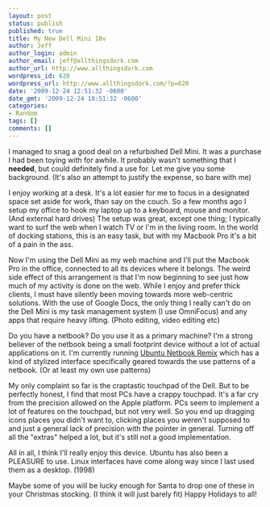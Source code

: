 ```yaml
---
layout: post
status: publish
published: true
title: My New Dell Mini 10v
author: Jeff
author_login: admin
author_email: jeff@allthingsdork.com
author_url: http://www.allthingsdork.com
wordpress_id: 620
wordpress_url: http://www.allthingsdork.com/?p=620
date: '2009-12-24 12:51:32 -0600'
date_gmt: '2009-12-24 18:51:32 -0600'
categories:
- Random
tags: []
comments: []
---
```

<p>I managed to snag a good deal on a refurbished Dell Mini.  It was a purchase I had been toying with for awhile. It probably wasn't something that I <strong>needed</strong>, but could definitely find a use for. Let me give you some background. (It's also an attempt to justify the expense, so bare with me)</p>
<p>I enjoy working at a desk. It's a lot easier for me to focus in a designated space set aside for work, than say on the couch. So a few months ago I setup my office to hook my laptop up to a keyboard, mouse and monitor. (And external hard drives) The setup was great, except one thing; I typically want to surf the web when I watch TV or I'm in the living room. In the world of docking stations, this is an easy task, but with my Macbook Pro it's a bit of a pain in the ass.</p>
<p>Now I'm using the Dell Mini as my web machine and I'll put the Macbook Pro in the office,  connected to all its devices where it belongs. The weird side effect of this arrangement is that I'm now beginning to see just how much of my activity is done on the web. While I enjoy and prefer thick clients, I must have silently been moving towards more web-centric solutions. With the use of Google Docs, the only thing I really can't do on the Dell Mini is my task management system (I use OmniFocus) and any apps that require heavy lifting. (Photo editing, video editing etc)</p>
<p>Do you have a netbook? Do you use it as a primary machine? I'm a strong believer of the netbook being a small footprint device without a lot of actual applications on it. I'm currently running <a href="http://www.ubuntu.com/GetUbuntu/download-netbook">Ubuntu Netbook Remix</a> which has a kind of stylized interface specifically geared towards the use patterns of a netbook. (Or at least my own use patterns)</p>
<p>My only complaint so far is the craptastic touchpad of the Dell. But to be perfectly honest, I find that most PCs have a crappy touchpad. It's a far cry from the precision allowed on the Apple platform. PCs seem to implement a lot of features on the touchpad, but not very well. So you end up dragging icons places you didn't want to, clicking places you weren't supposed to and just a general lack of precision with the pointer in general. Turning off all the "extras" helped a lot, but it's still not a good implementation.</p>
<p>All in all, I think I'll really enjoy this device. Ubuntu has also been a PLEASURE to use. Linux interfaces have come along way since I last used them as a desktop. (1998)</p>
<p>Maybe some of you will be lucky enough for Santa to drop one of these in your Christmas stocking. (I think it will just barely fit) Happy Holidays to all!</p>
